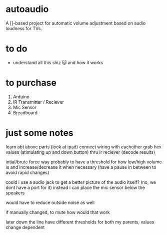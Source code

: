 # autoaudio
A []-based project for automatic volume adjustment based on audio loudness for TVs.

# to do
- understand all this shiz 🐱 and how it works

# to purchase
1. Arduino
2. IR Transmitter / Reciever
3. Mic Sensor
4. Breadboard

# just some notes
learn abt above parts (look at ipad)
connect wiring with eachother
grab hex values (stimulating up and down button) thru ir reciever (decode results)

intial/brute force way probably to have a threshold for how low/high volume is and increase/decrease it when necessary 
(have a pause in between to avoid rapid changes)

could i use a audio jack to get a better picture of the audio itself? (no, we dont have a port for it)
instead i can place the mic sensor below the speakers

would have to reduce outside noise as well

if manually changed, to mute how would that work

later down the line have different thresholds for both my parents, values change dependent

